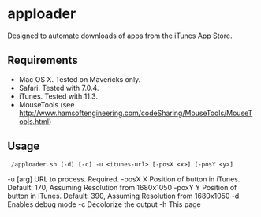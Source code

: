 apploader
=========

Designed to automate downloads of apps from the iTunes App Store.

## Requirements

* Mac OS X. Tested on Mavericks only.
* Safari. Tested with 7.0.4.
* iTunes. Tested with 11.3.
* MouseTools (see http://www.hamsoftengineering.com/codeSharing/MouseTools/MouseTools.html)

## Usage

`./apploader.sh [-d] [-c] -u <itunes-url> [-posX <x>] [-posY <y>]`

  -u     [arg] URL to process. Required.
  -posX        X Position of button in iTunes. Default: 170, Assuming Resolution from 1680x1050
  -poxY        Y Position of button in iTunes. Default: 390, Assuming Resolution from 1680x1050
  -d           Enables debug mode
  -c           Decolorize the output
  -h           This page

